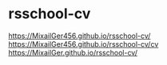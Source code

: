 # rsschool-cv
https://MixailGer456.github.io/rsschool-cv/
https://MixailGer456.github.io/rsschool-cv/cv
https://MixailGer.github.io/rsschool-cv/
